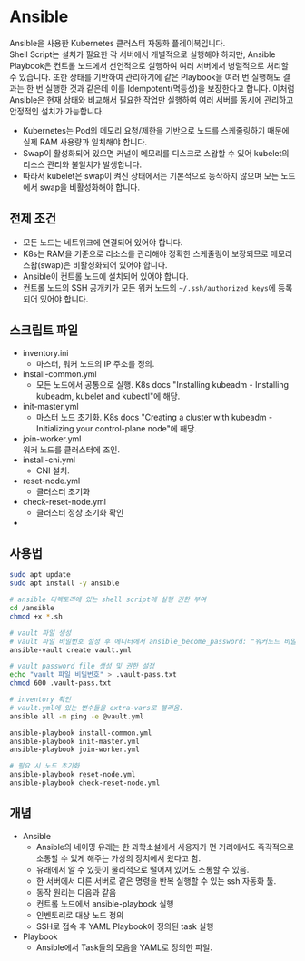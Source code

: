 # Ansible

Ansible을 사용한 Kubernetes 클러스터 자동화 플레이북입니다.  
Shell Script는 설치가 필요한 각 서버에서 개별적으로 실행해야 하지만, Ansible Playbook은 컨트롤 노드에서 선언적으로 실행하여 여러 서버에서 병렬적으로 처리할 수 있습니다.
또한 상태를 기반하여 관리하기에 같은 Playbook을 여러 번 실행해도 결과는 한 번 실행한 것과 같은데 이를 Idempotent(멱등성)을 보장한다고 합니다.
이처럼 Ansible은 현재 상태와 비교해서 필요한 작업만 실행하여 여러 서버를 동시에 관리하고 안정적인 설치가 가능합니다.

- Kubernetes는 Pod의 메모리 요청/제한을 기반으로 노드를 스케줄링하기 때문에 실제 RAM 사용량과 일치해야 합니다.  
- Swap이 활성화되어 있으면 커널이 메모리를 디스크로 스왑할 수 있어 kubelet의 리소스 관리와 불일치가 발생합니다.  
- 따라서 kubelet은 swap이 켜진 상태에서는 기본적으로 동작하지 않으며 모든 노드에서 swap을 비활성화해야 합니다.

## 전제 조건
- 모든 노드는 네트워크에 연결되어 있어야 합니다.
- K8s는 RAM을 기준으로 리소스를 관리해야 정확한 스케줄링이 보장되므로 메모리 스왑(swap)은 비활성화되어 있어야 합니다.
- Ansible이 컨트롤 노드에 설치되어 있어야 합니다.  
- 컨트롤 노드의 SSH 공개키가 모든 워커 노드의 `~/.ssh/authorized_keys`에 등록되어 있어야 합니다.  

## 스크립트 파일
- inventory.ini  
  - 마스터, 워커 노드의 IP 주소를 정의.
- install-common.yml
  - 모든 노드에서 공통으로 실행. K8s docs "Installing kubeadm - Installing kubeadm, kubelet and kubectl"에 해당.
- init-master.yml
  - 마스터 노드 초기화. K8s docs "Creating a cluster with kubeadm - Initializing your control-plane node"에 해당.
- join-worker.yml  
  워커 노드를 클러스터에 조인.
- install-cni.yml
  - CNI 설치.
- reset-node.yml
  - 클러스터 초기화
- check-reset-node.yml
  - 클러스터 정상 초기화 확인
- 
## 사용법
```bash
sudo apt update
sudo apt install -y ansible

# ansible 디렉토리에 있는 shell script에 실행 권한 부여
cd /ansible
chmod +x *.sh

# vault 파일 생성
# vault 파일 비밀번호 설정 후 에디터에서 ansible_become_password: "워커노드 비밀번호" 입력
ansible-vault create vault.yml

# vault password file 생성 및 권한 설정
echo "vault 파일 비밀번호" > .vault-pass.txt
chmod 600 .vault-pass.txt

# inventory 확인
# vault.yml에 있는 변수들을 extra-vars로 불러옴.
ansible all -m ping -e @vault.yml

ansible-playbook install-common.yml
ansible-playbook init-master.yml
ansible-playbook join-worker.yml

# 필요 시 노드 초기화
ansible-playbook reset-node.yml
ansible-playbook check-reset-node.yml

```

## 개념
- Ansible
  - Ansible의 네이밍 유래는 한 과학소설에서 사용자가 먼 거리에서도 즉각적으로 소통할 수 있게 해주는 가상의 장치에서 왔다고 함.
  - 유래에서 알 수 있듯이 물리적으로 떨어져 있어도 소통할 수 있음.
  - 한 서버에서 다른 서버로 같은 명령을 반복 실행할 수 있는 ssh 자동화 툴.
  - 동작 원리는 다음과 같음
  - 컨트롤 노드에서 ansible-playbook 실행
  - 인벤토리로 대상 노드 정의
  - SSH로 접속 후 YAML Playbook에 정의된 task 실행
- Playbook
  - Ansible에서 Task들의 모음을 YAML로 정의한 파일.